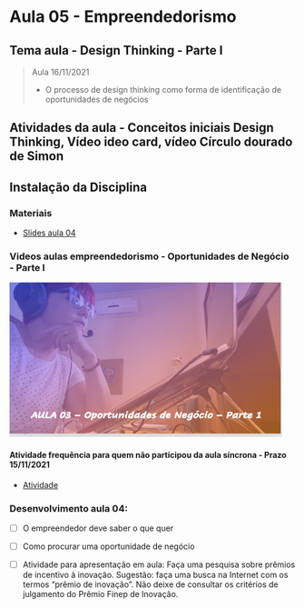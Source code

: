 # Aula 05 - Empreendedorismo
## Tema aula - Design Thinking - Parte I

> Aula 16/11/2021
> 
> * O processo de design thinking como forma de identificação de oportunidades de negócios 

## Atividades da aula - Conceitos iniciais Design Thinking, Vídeo ideo card, vídeo Círculo dourado de Simon

## Instalação da Disciplina

### Materiais
- [Slides aula 04](Aula_5_design_thinking_Parte1.pdf)

### Videos aulas empreendedorismo -  Oportunidades de Negócio - Parte I
[![Aula - Oportunidades de Negócio PARTE I](capa_aula5.png)]()


####  Atividade frequência para quem não participou da aula síncrona - Prazo 15/11/2021

- [Atividade](https://forms.gle/juJhm6dCNnAzb2538)

### Desenvolvimento aula 04: 

- [ ]  O empreendedor deve saber o que quer
- [ ]  Como procurar uma oportunidade de negócio
- [ ]  Atividade para apresentação em aula: Faça uma pesquisa sobre prêmios de incentivo à inovação. Sugestão: faça uma busca na Internet com os termos “prêmio de inovação”. Não deixe de consultar os critérios de julgamento do Prêmio Finep de Inovação.

